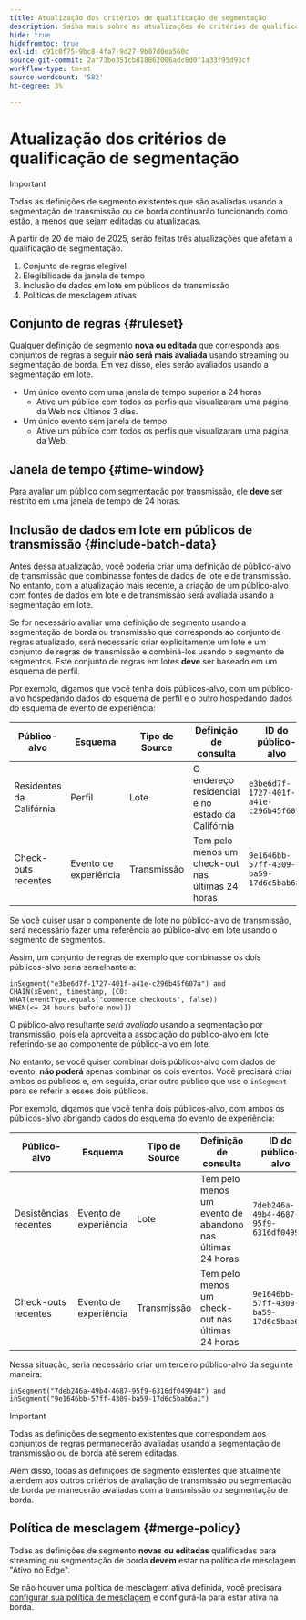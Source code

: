 ```yaml
---
title: Atualização dos critérios de qualificação de segmentação
description: Saiba mais sobre as atualizações de critérios de qualificação de segmentação que afetam os tipos de públicos que podem ser avaliados usando a segmentação de borda e de transmissão.
hide: true
hidefromtoc: true
exl-id: c91c0f75-9bc8-4fa7-9d27-9b07d0ea560c
source-git-commit: 2af73be351cb818862006adc8d0f1a33f95d93cf
workflow-type: tm+mt
source-wordcount: '582'
ht-degree: 3%

---
```


# Atualização dos critérios de qualificação de segmentação

>[!IMPORTANT]
>
>Todas as definições de segmento existentes que são avaliadas usando a segmentação de transmissão ou de borda continuarão funcionando como estão, a menos que sejam editadas ou atualizadas.

A partir de 20 de maio de 2025, serão feitas três atualizações que afetam a qualificação de segmentação.

1. Conjunto de regras elegível
2. Elegibilidade da janela de tempo
3. Inclusão de dados em lote em públicos de transmissão
4. Políticas de mesclagem ativas

## Conjunto de regras {#ruleset}

Qualquer definição de segmento **nova ou editada** que corresponda aos conjuntos de regras a seguir **não será mais avaliada** usando streaming ou segmentação de borda. Em vez disso, eles serão avaliados usando a segmentação em lote.

- Um único evento com uma janela de tempo superior a 24 horas
   - Ative um público com todos os perfis que visualizaram uma página da Web nos últimos 3 dias.
- Um único evento sem janela de tempo
   - Ative um público com todos os perfis que visualizaram uma página da Web.

## Janela de tempo {#time-window}

Para avaliar um público com segmentação por transmissão, ele **deve** ser restrito em uma janela de tempo de 24 horas.

## Inclusão de dados em lote em públicos de transmissão {#include-batch-data}

Antes dessa atualização, você poderia criar uma definição de público-alvo de transmissão que combinasse fontes de dados de lote e de transmissão. No entanto, com a atualização mais recente, a criação de um público-alvo com fontes de dados em lote e de transmissão será avaliada usando a segmentação em lote.

Se for necessário avaliar uma definição de segmento usando a segmentação de borda ou transmissão que corresponda ao conjunto de regras atualizado, será necessário criar explicitamente um lote e um conjunto de regras de transmissão e combiná-los usando o segmento de segmentos. Este conjunto de regras em lotes **deve** ser baseado em um esquema de perfil.

Por exemplo, digamos que você tenha dois públicos-alvo, com um público-alvo hospedando dados do esquema de perfil e o outro hospedando dados do esquema de evento de experiência:

| Público-alvo | Esquema | Tipo de Source | Definição de consulta | ID do público-alvo |
| -------- | ------ | ----------- | ---------------- | ----------- |
| Residentes da Califórnia | Perfil | Lote | O endereço residencial é no estado da Califórnia | `e3be6d7f-1727-401f-a41e-c296b45f607a` |
| Check-outs recentes | Evento de experiência | Transmissão | Tem pelo menos um check-out nas últimas 24 horas | `9e1646bb-57ff-4309-ba59-17d6c5bab6a1` |

Se você quiser usar o componente de lote no público-alvo de transmissão, será necessário fazer uma referência ao público-alvo em lote usando o segmento de segmentos.

Assim, um conjunto de regras de exemplo que combinasse os dois públicos-alvo seria semelhante a:

```
inSegment("e3be6d7f-1727-401f-a41e-c296b45f607a") and 
CHAIN(xEvent, timestamp, [C0: WHAT(eventType.equals("commerce.checkouts", false)) 
WHEN(<= 24 hours before now)])
```

O público-alvo resultante *será avaliado* usando a segmentação por transmissão, pois ela aproveita a associação do público-alvo em lote referindo-se ao componente de público-alvo em lote.

No entanto, se você quiser combinar dois públicos-alvo com dados de evento, **não poderá** apenas combinar os dois eventos. Você precisará criar ambos os públicos e, em seguida, criar outro público que use o `inSegment` para se referir a esses dois públicos.

Por exemplo, digamos que você tenha dois públicos-alvo, com ambos os públicos-alvo abrigando dados do esquema do evento de experiência:

| Público-alvo | Esquema | Tipo de Source | Definição de consulta | ID do público-alvo |
| -------- | ------ | ----------- | ---------------- | ----------- |
| Desistências recentes | Evento de experiência | Lote | Tem pelo menos um evento de abandono nas últimas 24 horas | `7deb246a-49b4-4687-95f9-6316df049948` |
| Check-outs recentes | Evento de experiência | Transmissão | Tem pelo menos um check-out nas últimas 24 horas | `9e1646bb-57ff-4309-ba59-17d6c5bab6a1` |

Nessa situação, seria necessário criar um terceiro público-alvo da seguinte maneira:

```
inSegment("7deb246a-49b4-4687-95f9-6316df049948") and inSegment("9e1646bb-57ff-4309-ba59-17d6c5bab6a1")
```

>[!IMPORTANT]
>
>Todas as definições de segmento existentes que correspondem aos conjuntos de regras permanecerão avaliadas usando a segmentação de transmissão ou de borda até serem editadas.
>
>Além disso, todas as definições de segmento existentes que atualmente atendem aos outros critérios de avaliação de transmissão ou segmentação de borda permanecerão avaliadas com a transmissão ou segmentação de borda.

## Política de mesclagem {#merge-policy}

Todas as definições de segmento **novas ou editadas** qualificadas para streaming ou segmentação de borda **devem** estar na política de mesclagem &quot;Ativo no Edge&quot;.

Se não houver uma política de mesclagem ativa definida, você precisará [configurar sua política de mesclagem](../profile/merge-policies/ui-guide.md#configure) e configurá-la para estar ativa na borda.
